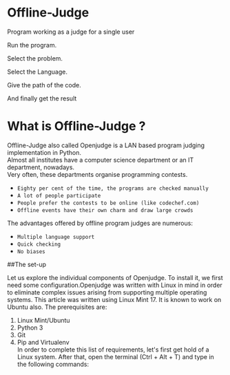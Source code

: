 # Offline-Judge
Program working as a judge for a single user

Run the program.

Select the problem.

Select the Language.

Give the path of the code.

And finally get the result


# What is Offline-Judge ?

Offline-Judge also called Openjudge is a LAN based program judging implementation in Python.  
Almost all institutes have a computer science department or an IT department, nowadays.  
Very often, these departments organise programming contests.

+ `Eighty per cent of the time, the programs are checked manually`
+ `A lot of people participate`
+ `People prefer the contests to be online (like codechef.com)`
+ `Offline events have their own charm and draw large crowds`

The advantages offered by offline program judges are numerous: 

+ `Multiple language support`
+ `Quick checking`
+ `No biases`

##The set-up

Let us explore the individual components of Openjudge. To install it, we first need some configuration.Openjudge was written with Linux in mind in order to eliminate complex issues arising from supporting multiple operating systems. This article was written using Linux Mint 17. It is known to work on Ubuntu also. The prerequisites are:  
1. Linux Mint/Ubuntu  
2. Python 3  
3. Git  
4. Pip and Virtualenv  
In order to complete this list of requirements, let's first get hold of a Linux system. After that, open the terminal (Ctrl + Alt + T) and type in the following commands:
